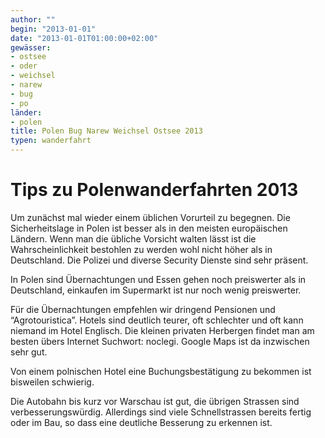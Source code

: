 ```yaml
---
author: ""
begin: "2013-01-01"
date: "2013-01-01T01:00:00+02:00"
gewässer:
- ostsee
- oder
- weichsel
- narew
- bug
- po
länder:
- polen
title: Polen Bug Narew Weichsel Ostsee 2013
typen: wanderfahrt
---
```


# Tips zu Polenwanderfahrten 2013


Um zunächst mal wieder einem üblichen Vorurteil zu begegnen. Die Sicherheitslage in Polen ist besser als in den meisten europäischen Ländern. Wenn man die übliche Vorsicht walten lässt ist die Wahrscheinlichkeit bestohlen zu werden wohl nicht höher als in Deutschland. Die Polizei und diverse Security Dienste sind sehr präsent.

In Polen sind Übernachtungen und Essen gehen noch preiswerter als in Deutschland, einkaufen im Supermarkt ist nur noch wenig preiswerter.

Für die Übernachtungen empfehlen wir dringend Pensionen und “Agrotouristica”. Hotels sind deutlich teurer, oft schlechter und oft kann niemand im Hotel Englisch. Die kleinen privaten Herbergen findet man am besten übers Internet Suchwort: noclegi. Google Maps ist da inzwischen sehr gut.

Von einem polnischen Hotel eine Buchungsbestätigung zu bekommen ist bisweilen schwierig.

Die Autobahn bis kurz vor Warschau ist gut, die übrigen Strassen sind verbesserungswürdig. Allerdings sind viele Schnellstrassen bereits fertig oder im Bau, so dass eine deutliche Besserung zu erkennen ist.
